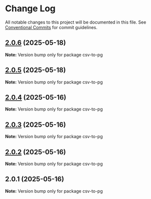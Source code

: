 # Change Log

All notable changes to this project will be documented in this file.
See [Conventional Commits](https://conventionalcommits.org) for commit guidelines.

## [2.0.6](https://github.com/launchql/launchql/compare/csv-to-pg@2.0.5...csv-to-pg@2.0.6) (2025-05-18)

**Note:** Version bump only for package csv-to-pg





## [2.0.5](https://github.com/launchql/launchql/compare/csv-to-pg@2.0.4...csv-to-pg@2.0.5) (2025-05-18)

**Note:** Version bump only for package csv-to-pg





## [2.0.4](https://github.com/launchql/launchql/compare/csv-to-pg@2.0.3...csv-to-pg@2.0.4) (2025-05-16)

**Note:** Version bump only for package csv-to-pg





## [2.0.3](https://github.com/launchql/launchql/compare/csv-to-pg@2.0.2...csv-to-pg@2.0.3) (2025-05-16)

**Note:** Version bump only for package csv-to-pg





## [2.0.2](https://github.com/launchql/launchql/compare/csv-to-pg@2.0.1...csv-to-pg@2.0.2) (2025-05-16)

**Note:** Version bump only for package csv-to-pg





## 2.0.1 (2025-05-16)

**Note:** Version bump only for package csv-to-pg
